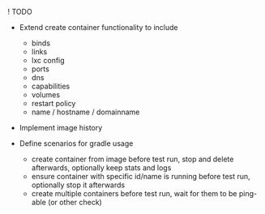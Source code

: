 ! TODO

* Extend create container functionality to include
    * binds
    * links
    * lxc config
    * ports
    * dns
    * capabilities
    * volumes
    * restart policy
    * name / hostname / domainname
  
* Implement image history

* Define scenarios for gradle usage
    * create container from image before test run, stop and delete afterwards, optionally keep stats and logs
    * ensure container with specific id/name is running before test run, optionally stop it afterwards
    * create multiple containers before test run, wait for them to be ping-able (or other check)
  
